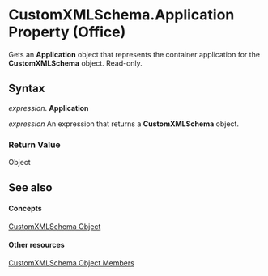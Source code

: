 
# CustomXMLSchema.Application Property (Office)

Gets an  **Application** object that represents the container application for the **CustomXMLSchema** object. Read-only.


## Syntax

 _expression_. **Application**

 _expression_ An expression that returns a **CustomXMLSchema** object.


### Return Value

Object


## See also


#### Concepts


[CustomXMLSchema Object](9110da6c-fc54-98b2-7e5e-e6d4c21712ad.md)
#### Other resources


[CustomXMLSchema Object Members](1b7613ff-e53d-2e6a-09a9-a5b427f3792f.md)
